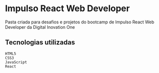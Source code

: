 # Impulso React Web Developer
Pasta criada para desafios e projetos do bootcamp de Impulso React Web Developer da Digital Inovation One

## Tecnologias utilizadas
	HTML5
	CSS3
	JavaScript
	React